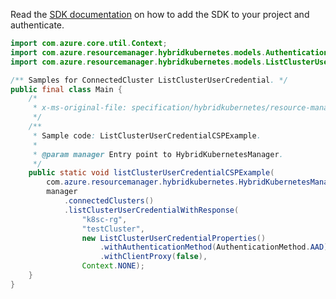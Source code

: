Read the [SDK documentation](https://github.com/Azure/azure-sdk-for-java/blob/azure-resourcemanager-hybridkubernetes_1.0.0-beta.2/sdk/hybridkubernetes/azure-resourcemanager-hybridkubernetes/README.md) on how to add the SDK to your project and authenticate.

```java
import com.azure.core.util.Context;
import com.azure.resourcemanager.hybridkubernetes.models.AuthenticationMethod;
import com.azure.resourcemanager.hybridkubernetes.models.ListClusterUserCredentialProperties;

/** Samples for ConnectedCluster ListClusterUserCredential. */
public final class Main {
    /*
     * x-ms-original-file: specification/hybridkubernetes/resource-manager/Microsoft.Kubernetes/stable/2021-10-01/examples/ConnectedClustersListClusterCredentialResultHPAAD.json
     */
    /**
     * Sample code: ListClusterUserCredentialCSPExample.
     *
     * @param manager Entry point to HybridKubernetesManager.
     */
    public static void listClusterUserCredentialCSPExample(
        com.azure.resourcemanager.hybridkubernetes.HybridKubernetesManager manager) {
        manager
            .connectedClusters()
            .listClusterUserCredentialWithResponse(
                "k8sc-rg",
                "testCluster",
                new ListClusterUserCredentialProperties()
                    .withAuthenticationMethod(AuthenticationMethod.AAD)
                    .withClientProxy(false),
                Context.NONE);
    }
}
```
